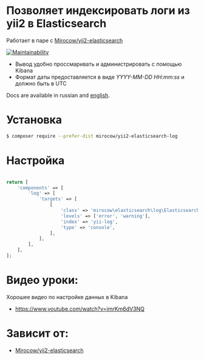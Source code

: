 # Позволяет индексировать логи из yii2 в Elasticsearch
Работает в паре с [Mirocow/yii2-elasticsearch](https://github.com/Mirocow/yii2-elasticsearch)

[![Maintainability](https://api.codeclimate.com/v1/badges/fdb8ceb634a97a184f90/maintainability)](https://codeclimate.com/github/Mirocow/yii2-elasticsearch-log/maintainability)

* Вывод удобно проссмаривать и администрировать с помощью Kibana
* Формат даты предоставляется в виде *YYYY-MM-DD HH:mm:ss* и должно быть в UTC

Docs are available in russian and [english](README.md).

# Установка

```bash
$ composer require --prefer-dist mirocow/yii2-elasticsearch-log
```

# Настройка

```php

return [
    'components' => [
        'log' => [
            'targets' => [
                [
                    'class' => 'mirocow\elasticsearch\log\ElasticsearchTarget',
                    'levels' => ['error', 'warning'],
                    'index' => 'yii-log',
                    'type' => 'console',
                ],
            ],
        ],
    ],
];
```


# Видео уроки:

Хорошее видео по настройке данных в Kibana
* https://www.youtube.com/watch?v=imrKm6dV3NQ

# Зависит от:

* [Mirocow/yii2-elasticsearch](https://github.com/Mirocow/yii2-elasticsearch)

